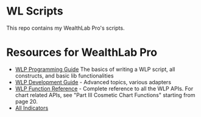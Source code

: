 # WL Scripts

This repo contains my WealthLab Pro's scripts.

# Resources for WealthLab Pro

* [WLP Programming Guide](https://www.fidelity.com/bin-public/060_www_fidelity_com/documents/WLP_Programming_Guide.pdf) The basics of writing a WLP script, all constructs, and basic lib functionalities
* [WLP Development Guide](http://www2.wealth-lab.com/WL5Wiki/apiDevelopmentGuide.ashx) - Advanced topics, various adapters
* [WLP Function Reference](http://personal.fidelity.com/products/atp/content/wsFuncRef_US.pdf) - Complete reference to all the WLP APIs. For chart related APIs, see "Part III Cosmetic Chart Functions" starting from page 20.
* [All Indicators](http://www2.wealth-lab.com/WL5Wiki/AllPages.aspx?Cat=Standard%20Indicators)

